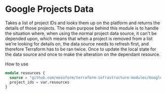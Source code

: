# Google Projects Data

Takes a list of project IDs and looks them up on the platform and returns the details of those projects. The main 
purpose behind this module is to handle the situation where, when using the normal project data source, it can't be
depended upon, which means that when a project is removed from a list we're looking for details on, the data source 
needs to refresh first, and therefore Terraform has to be ran twice. Once to update the local state for the data source
and once to make the alteration on the dependant resource.

How to use

```terraform
module resources {
  source = "github.com/mesoform/terraform-infrastructure-modules/Google/data/resource-manager/projects"
  project_ids = var.resources
}

```